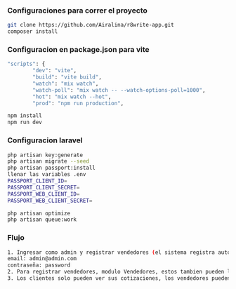 ### Configuraciones para correr el proyecto
```sh
git clone https://github.com/Airalina/r8write-app.git
composer install
```

### Configuracion en package.json para vite
```sh
"scripts": {
        "dev": "vite",
        "build": "vite build",
        "watch": "mix watch",
        "watch-poll": "mix watch -- --watch-options-poll=1000",
        "hot": "mix watch --hot",
        "prod": "npm run production",
```

```sh
npm install
npm run dev
```

### Configuracion laravel
```sh
php artisan key:generate
php artisan migrate --seed
php artisan passport:install 
llenar las variables .env
PASSPORT_CLIENT_ID=
PASSPORT_CLIENT_SECRET=
PASSPORT_WEB_CLIENT_ID=
PASSPORT_WEB_CLIENT_SECRET=

php artisan optimize
php artisan queue:work
```

### Flujo
```sh
1. Ingresar como admin y registrar vendedores (el sistema registra automaticamente como cliente) 
email: admin@admin.com
contraseña: password
2. Para registrar vendedores, modulo Vendedores, estos tambien pueden loguear
3. Los clientes solo pueden ver sus cotizaciones, los vendedores pueden crear/ver/editar en vendedores, clientes y eliminar cotizaciones
```
